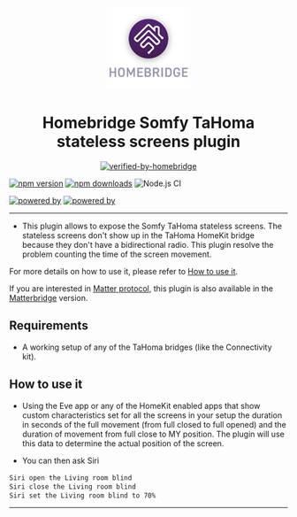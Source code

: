 <p align="center">

<img src="https://github.com/homebridge/branding/raw/latest/logos/homebridge-wordmark-logo-vertical.png" width="150">

</p>

<span align="center">

# Homebridge Somfy TaHoma stateless screens plugin

</span>

<span align="center">

[![verified-by-homebridge](https://img.shields.io/badge/homebridge-verified-blueviolet?color=%23491F59&style=for-the-badge&logoColor=%23FFFFFF&logo=homebridge)](https://github.com/homebridge/homebridge/wiki/Verified-Plugins)

</span>

[![npm version](https://img.shields.io/npm/v/homebridge-somfy-tahoma-screen.svg)](https://www.npmjs.com/package/homebridge-somfy-tahoma-screen)
[![npm downloads](https://img.shields.io/npm/dt/homebridge-somfy-tahoma-screen.svg)](https://www.npmjs.com/package/homebridge-somfy-tahoma-screen)
![Node.js CI](https://github.com/Luligu/homebridge-somfy-tahoma-screen/actions/workflows/build.yml/badge.svg)

[![powered by](https://img.shields.io/badge/powered%20by-node--ansi--logger-blue)](https://www.npmjs.com/package/node-ansi-logger)
[![powered by](https://img.shields.io/badge/powered%20by-node--persist--manager-blue)](https://www.npmjs.com/package/node-persist-manager)

---
- This plugin allows to expose the Somfy TaHoma stateless screens.
The stateless screens don't show up in the TaHoma HomeKit bridge because they don't have a bidirectional radio. 
This plugin resolve the problem counting the time of the screen movement.

For more details on how to use it, please refer to [How to use it](https://github.com/Luligu/homebridge-somfy-tahoma-screen?tab=readme-ov-file#how-to-use-it).

If you are interested in [Matter protocol](https://csa-iot.org/all-solutions/matter/), this plugin is also available in the [Matterbridge](https://github.com/Luligu/matterbridge-somfy-tahoma/blob/main/README.md) version.

## Requirements

- A working setup of any of the TaHoma bridges (like the Connectivity kit).

## How to use it

- Using the Eve app or any of the HomeKit enabled apps that show custom characteristics set for all the screens in your 
setup the duration in seconds of the full movement (from full closed to full opened) and the duration of movement from 
full close to MY position. The plugin will use this data to determine the actual position of the screen.

- You can then ask Siri
```
Siri open the Living room blind
Siri close the Living room blind
Siri set the Living room blind to 70%
```
---